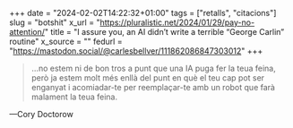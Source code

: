 +++
date = "2024-02-02T14:22:32+01:00"
tags = ["retalls", "citacions"]
slug = "botshit"
x_url = "https://pluralistic.net/2024/01/29/pay-no-attention/"
title = "I assure you, an AI didn’t write a terrible “George Carlin” routine"
x_source = ""
fedurl = "https://mastodon.social/@carlesbellver/111862086847303012"
+++

> …no estem ni de bon tros a punt que una IA puga fer la teua feina, però ja estem molt més enllà del punt en què el teu cap pot ser enganyat i acomiadar-te per reemplaçar-te amb un robot que farà malament la teua feina.

—Cory Doctorow